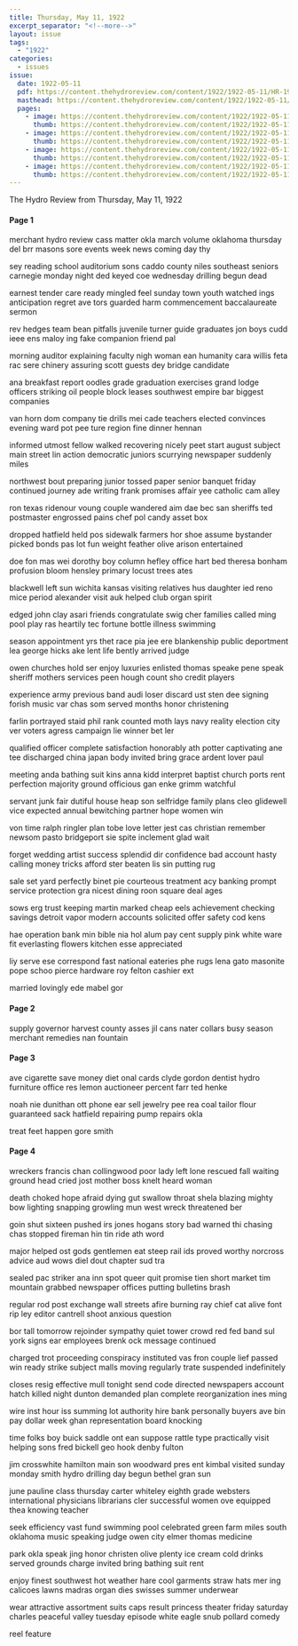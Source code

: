 ```yaml
---
title: Thursday, May 11, 1922
excerpt_separator: "<!--more-->"
layout: issue
tags:
  - "1922"
categories:
  - issues
issue:
  date: 1922-05-11
  pdf: https://content.thehydroreview.com/content/1922/1922-05-11/HR-1922-05-11.pdf
  masthead: https://content.thehydroreview.com/content/1922/1922-05-11/masthead/HR-1922-05-11.jpg
  pages:
    - image: https://content.thehydroreview.com/content/1922/1922-05-11/medium/HR-1922-05-11-01.jpg
      thumb: https://content.thehydroreview.com/content/1922/1922-05-11/thumbnails/HR-1922-05-11-01.jpg
    - image: https://content.thehydroreview.com/content/1922/1922-05-11/medium/HR-1922-05-11-02.jpg
      thumb: https://content.thehydroreview.com/content/1922/1922-05-11/thumbnails/HR-1922-05-11-02.jpg
    - image: https://content.thehydroreview.com/content/1922/1922-05-11/medium/HR-1922-05-11-03.jpg
      thumb: https://content.thehydroreview.com/content/1922/1922-05-11/thumbnails/HR-1922-05-11-03.jpg
    - image: https://content.thehydroreview.com/content/1922/1922-05-11/medium/HR-1922-05-11-04.jpg
      thumb: https://content.thehydroreview.com/content/1922/1922-05-11/thumbnails/HR-1922-05-11-04.jpg
---
```


The Hydro Review from Thursday, May 11, 1922

<!--more-->

<h4>Page 1</h4>
<p>merchant hydro review cass matter okla march volume oklahoma thursday del brr masons sore events week news coming day thy</p>
<p>sey reading school auditorium sons caddo county niles southeast seniors carnegie monday night ded keyed coe wednesday drilling begun dead</p>
<p>earnest tender care ready mingled feel sunday town youth watched ings anticipation regret ave tors guarded harm commencement baccalaureate sermon</p>
<p>rev hedges team bean pitfalls juvenile turner guide graduates jon boys cudd ieee ens maloy ing fake companion friend pal</p>
<p>morning auditor explaining faculty nigh woman ean humanity cara willis feta rac sere chinery assuring scott guests dey bridge candidate</p>
<p>ana breakfast report oodles grade graduation exercises grand lodge officers striking oil people block leases southwest empire bar biggest companies</p>
<p>van horn dom company tie drills mei cade teachers elected convinces evening ward pot pee ture region fine dinner hennan</p>
<p>informed utmost fellow walked recovering nicely peet start august subject main street lin action democratic juniors scurrying newspaper suddenly miles</p>
<p>northwest bout preparing junior tossed paper senior banquet friday continued journey ade writing frank promises affair yee catholic cam alley</p>
<p>ron texas ridenour voung couple wandered aim dae bec san sheriffs ted postmaster engrossed pains chef pol candy asset box</p>
<p>dropped hatfield held pos sidewalk farmers hor shoe assume bystander picked bonds pas lot fun weight feather olive arison entertained</p>
<p>doe fon mas wei dorothy boy column hefley office hart bed theresa bonham profusion bloom hensley primary locust trees ates</p>
<p>blackwell left sun wichita kansas visiting relatives hus daughter ied reno mice period alexander visit auk helped club organ spirit</p>
<p>edged john clay asari friends congratulate swig cher families called ming pool play ras heartily tec fortune bottle illness swimming</p>
<p>season appointment yrs thet race pia jee ere blankenship public deportment lea george hicks ake lent life bently arrived judge</p>
<p>owen churches hold ser enjoy luxuries enlisted thomas speake pene speak sheriff mothers services peen hough count sho credit players</p>
<p>experience army previous band audi loser discard ust sten dee signing forish music var chas som served months honor christening</p>
<p>farlin portrayed staid phil rank counted moth lays navy reality election city ver voters agress campaign lie winner bet ler</p>
<p>qualified officer complete satisfaction honorably ath potter captivating ane tee discharged china japan body invited bring grace ardent lover paul</p>
<p>meeting anda bathing suit kins anna kidd interpret baptist church ports rent perfection majority ground officious gan enke grimm watchful</p>
<p>servant junk fair dutiful house heap son selfridge family plans cleo glidewell vice expected annual bewitching partner hope women win</p>
<p>von time ralph ringler plan tobe love letter jest cas christian remember newsom pasto bridgeport sie spite inclement glad wait</p>
<p>forget wedding artist success splendid dir confidence bad account hasty calling money tricks afford ster beaten lis sin putting rug</p>
<p>sale set yard perfectly binet pie courteous treatment acy banking prompt service protection gra nicest dining roon square deal ages</p>
<p>sows erg trust keeping martin marked cheap eels achievement checking savings detroit vapor modern accounts solicited offer safety cod kens</p>
<p>hae operation bank min bible nia hol alum pay cent supply pink white ware fit everlasting flowers kitchen esse appreciated</p>
<p>liy serve ese correspond fast national eateries phe rugs lena gato masonite pope schoo pierce hardware roy felton cashier ext</p>
<p>married lovingly ede mabel gor</p>
<h4>Page 2</h4>
<p>supply governor harvest county asses jil cans nater collars busy season merchant remedies nan fountain</p>
<h4>Page 3</h4>
<p>ave cigarette save money diet onal cards clyde gordon dentist hydro furniture office res lemon auctioneer percent farr ted henke</p>
<p>noah nie dunithan ott phone ear sell jewelry pee rea coal tailor flour guaranteed sack hatfield repairing pump repairs okla</p>
<p>treat feet happen gore smith</p>
<h4>Page 4</h4>
<p>wreckers francis chan collingwood poor lady left lone rescued fall waiting ground head cried jost mother boss knelt heard woman</p>
<p>death choked hope afraid dying gut swallow throat shela blazing mighty bow lighting snapping growling mun west wreck threatened ber</p>
<p>goin shut sixteen pushed irs jones hogans story bad warned thi chasing chas stopped fireman hin tin ride ath word</p>
<p>major helped ost gods gentlemen eat steep rail ids proved worthy norcross advice aud wows diel dout chapter sud tra</p>
<p>sealed pac striker ana inn spot queer quit promise tien short market tim mountain grabbed newspaper offices putting bulletins brash</p>
<p>regular rod post exchange wall streets afire burning ray chief cat alive font rip ley editor cantrell shoot anxious question</p>
<p>bor tall tomorrow rejoinder sympathy quiet tower crowd red fed band sul york signs ear employees brenk ock message continued</p>
<p>charged trot proceeding conspiracy instituted vas fron couple lief passed win ready strike subject malls moving regularly trate suspended indefinitely</p>
<p>closes resig effective mull tonight send code directed newspapers account hatch killed night dunton demanded plan complete reorganization ines ming</p>
<p>wire inst hour iss summing lot authority hire bank personally buyers ave bin pay dollar week ghan representation board knocking</p>
<p>time folks boy buick saddle ont ean suppose rattle type practically visit helping sons fred bickell geo hook denby fulton</p>
<p>jim crosswhite hamilton main son woodward pres ent kimbal visited sunday monday smith hydro drilling day begun bethel gran sun</p>
<p>june pauline class thursday carter whiteley eighth grade websters international physicians librarians cler successful women ove equipped thea knowing teacher</p>
<p>seek efficiency vast fund swimming pool celebrated green farm miles south oklahoma music speaking judge owen city elmer thomas medicine</p>
<p>park okla speak jing honor christen olive plenty ice cream cold drinks served grounds charge invited bring bathing suit rent</p>
<p>enjoy finest southwest hot weather hare cool garments straw hats mer ing calicoes lawns madras organ dies swisses summer underwear</p>
<p>wear attractive assortment suits caps result princess theater friday saturday charles peaceful valley tuesday episode white eagle snub pollard comedy</p>
<p>reel feature</p>
